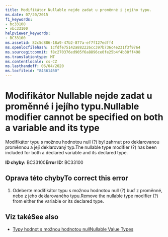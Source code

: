 ```yaml
---
title: Modifikátor Nullable nejde zadat u proměnné i jejího typu.
ms.date: 07/20/2015
f1_keywords:
- bc33100
- vbc33100
helpviewer_keywords:
- BC33100
ms.assetid: 82c5d886-18a9-47b2-877a-ef7f127edff4
ms.openlocfilehash: 1cfdfe75142a882226cc397b736c4e231f3f9764
ms.sourcegitcommit: f8c270376ed905f6a8896ce0fe25b4f4b38ff498
ms.translationtype: MT
ms.contentlocale: cs-CZ
ms.lasthandoff: 06/04/2020
ms.locfileid: "84361460"
---
```

# <a name="nullable-modifier-cannot-be-specified-on-both-a-variable-and-its-type"></a><span data-ttu-id="fa48f-102">Modifikátor Nullable nejde zadat u proměnné i jejího typu.</span><span class="sxs-lookup"><span data-stu-id="fa48f-102">Nullable modifier cannot be specified on both a variable and its type</span></span>
<span data-ttu-id="fa48f-103">Modifikátor typu s možnou hodnotou null (?) byl zahrnut pro deklarovanou proměnnou a její deklarovaný typ.</span><span class="sxs-lookup"><span data-stu-id="fa48f-103">The nullable type modifier (?) has been included for both a declared variable and its declared type.</span></span>  
  
 <span data-ttu-id="fa48f-104">**ID chyby:** BC33100</span><span class="sxs-lookup"><span data-stu-id="fa48f-104">**Error ID:** BC33100</span></span>  
  
## <a name="to-correct-this-error"></a><span data-ttu-id="fa48f-105">Oprava této chyby</span><span class="sxs-lookup"><span data-stu-id="fa48f-105">To correct this error</span></span>  
  
1. <span data-ttu-id="fa48f-106">Odeberte modifikátor typu s možnou hodnotou null (?) buď z proměnné, nebo z jeho deklarovaného typu.</span><span class="sxs-lookup"><span data-stu-id="fa48f-106">Remove the nullable type modifier (?) from either the variable or its declared type.</span></span>  
  
## <a name="see-also"></a><span data-ttu-id="fa48f-107">Viz také</span><span class="sxs-lookup"><span data-stu-id="fa48f-107">See also</span></span>

- [<span data-ttu-id="fa48f-108">Typy hodnot s možnou hodnotou null</span><span class="sxs-lookup"><span data-stu-id="fa48f-108">Nullable Value Types</span></span>](../programming-guide/language-features/data-types/nullable-value-types.md)
